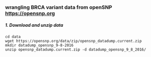 ### wrangling BRCA variant data from openSNP https://opensnp.org

##### 1. Download and unzip data
    cd data  
    wget https://opensnp.org/data/zip/opensnp_datadump.current.zip
    mkdir datadump_opensnp_9-8-2016
    unzip opensnp_datadump.current.zip -d datadump_opensnp_9_8_2016/
    
